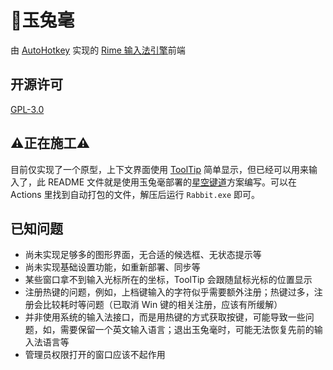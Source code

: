 # 🐇️玉兔毫

由 [AutoHotkey](https://www.autohotkey.com/) 实现的 [Rime 输入法引擎](https://github.com/rime/librime)前端

## 开源许可

[GPL-3.0](LICENSE)

## ⚠️正在施工⚠️

目前仅实现了一个原型，上下文界面使用 [ToolTip](https://www.autohotkey.com/docs/v2/lib/ToolTip.htm) 简单显示，但已经可以用来输入了，此 README 文件就是使用玉兔毫部署的[星空键道](https://github.com/amorphobia/rime-jiandao)方案编写。可以在 Actions 里找到自动打包的文件，解压后运行 `Rabbit.exe` 即可。

## 已知问题

- 尚未实现足够多的图形界面，无合适的候选框、无状态提示等
- 尚未实现基础设置功能，如重新部署、同步等
- 某些窗口拿不到输入光标所在的坐标，ToolTip 会跟随鼠标光标的位置显示
- 注册热键的问题，例如，上档键输入的字符似乎需要额外注册；热键过多，注册会比较耗时等问题（已取消 Win 键的相关注册，应该有所缓解）
- 并非使用系统的输入法接口，而是用热键的方式获取按键，可能导致一些问题，如，需要保留一个英文输入语言；退出玉兔毫时，可能无法恢复先前的输入法语言等
- 管理员权限打开的窗口应该不起作用
